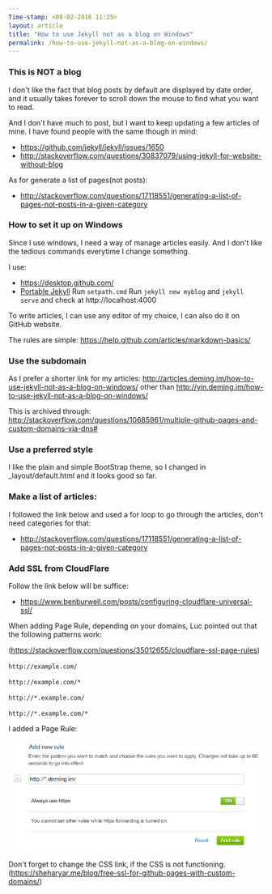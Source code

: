 ```yaml
---
Time-stamp: <08-02-2016 11:25>
layout: article
title: "How to use Jekyll not as a blog on Windows"
permalink: /how-to-use-jekyll-not-as-a-blog-on-windows/
---
```


### This is NOT a blog

I don't like the fact that blog posts by default are displayed by date order, and it usually takes forever to scroll down the mouse to find what you want to read.

And I don't have much to post, but I want to keep updating a few articles of mine. I have found people with the same though in mind:
- https://github.com/jekyll/jekyll/issues/1650
- http://stackoverflow.com/questions/30837079/using-jekyll-for-website-without-blog

As for generate a list of pages(not posts):
- http://stackoverflow.com/questions/17118551/generating-a-list-of-pages-not-posts-in-a-given-category

### How to set it up on Windows

Since I use windows, I need a way of manage articles easily. And I don't like the tedious commands everytime I change something.

I use:
- https://desktop.github.com/
- [Portable Jekyll](https://github.com/madhur/PortableJekyll)
  Run `setpath.cmd`
  Run `jekyll new myblog` and `jekyll serve` and check at http://localhost:4000

To write articles, I can use any editor of my choice, I can also do it on GitHub website.

The rules are simple:
https://help.github.com/articles/markdown-basics/

### Use the subdomain

As I prefer a shorter link for my articles:
http://articles.deming.im/how-to-use-jekyll-not-as-a-blog-on-windows/
other than
http://yin.deming.im/how-to-use-jekyll-not-as-a-blog-on-windows/

This is archived through:
http://stackoverflow.com/questions/10685961/multiple-github-pages-and-custom-domains-via-dns#

### Use a preferred style

I like the plain and simple BootStrap theme, so I changed in _layout/default.html and it looks good so far.

### Make a list of articles:

I followed the link below and used a for loop to go through the articles, don't need categories for that:
- http://stackoverflow.com/questions/17118551/generating-a-list-of-pages-not-posts-in-a-given-category

### Add SSL from CloudFlare

Follow the link below will be suffice:
- https://www.benburwell.com/posts/configuring-cloudflare-universal-ssl/

When adding Page Rule, depending on your domains, Luc pointed out that the following patterns work:

(https://stackoverflow.com/questions/35012655/cloudflare-ssl-page-rules)

`http://example.com/`

`http://example.com/*`

`http://*.example.com/`

`http://*.example.com/*`

I added a Page Rule:

![https: ON](/images/add-new-rule.png)

Don't forget to change the CSS link, if the CSS is not functioning.
(https://sheharyar.me/blog/free-ssl-for-github-pages-with-custom-domains/)
